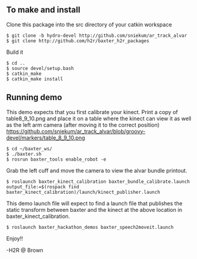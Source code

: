 To make and install
-------------------

Clone this package into the src directory of your catkin workspace

```
$ git clone -b hydro-devel http://github.com/sniekum/ar_track_alvar
$ git clone http://github.com/h2r/baxter_h2r_packages
```

Build it
```
$ cd .. 
$ source devel/setup.bash
$ catkin_make
$ catkin_make install
```


Running demo
-------------------
This demo expects that you first calibrate your kinect. Print a copy of table8_9_10.png and place it on a table where the kinect can view it as well as the left arm camera (after moving it to the correct position)
https://github.com/sniekum/ar_track_alvar/blob/groovy-devel/markers/table_8_9_10.png



```
$ cd ~/baxter_ws/
$ ./baxter.sh
$ rosrun baxter_tools enable_robot -e
```

Grab the left cuff and move the camera to view the alvar bundle printout.

```
$ roslaunch baxter_kinect_calibration baxter_bundle_calibrate.launch output_file:=$(rospack find baxter_kinect_calibration)/launch/kinect_publisher.launch
```

This demo launch file will expect to find a launch file that publishes the static transform between baxter and the kinect at the above location in baxter_kinect_calibration. 

```
$ roslaunch baxter_hackathon_demos baxter_speech2moveit.launch

```

Enjoy!!

-H2R @ Brown
